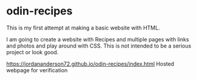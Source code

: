 # odin-recipes

This is my first attempt at making a basic website with HTML. 

I am going to create a website with Recipes and multiple pages with links and photos and play around with CSS. This is not intended to be a serious project or look good.

https://jordananderson72.github.io/odin-recipes/index.html Hosted webpage for verification
